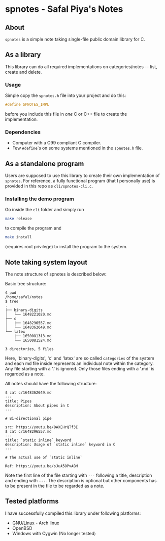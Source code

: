 # spnotes - Safal Piya's Notes

## About

`spnotes` is a simple note taking single-file public domain library for C.

## As a library

This library can do all required implementations on categories/notes -- list,
create and delete.

### Usage

Simple copy the `spnotes.h` file into your project and do this:

```c
#define SPNOTES_IMPL
```
before you include this file in *one* C or C++ file to create the
implementation.

### Dependencies

- Computer with a C99 compliant C compiler.
- Few `#define`'s on some systems mentioned in the `spnotes.h` file.

## As a standalone program

Users are supposed to use this library to create their own implementation of
`spnotes`. For reference, a fully functional program (that I personally use) is
provided in this repo as `cli/spnotes-cli.c`.

### Installing the demo program

Go inside the `cli` folder and simply run

```sh
make release
```
to compile the program and

```sh
make install
```
(requires root privilege) to install the program to the system.

## Note taking system layout

The note structure of spnotes is described below:

Basic tree structure:

```
$ pwd
/home/safal/notes
$ tree
.
├── binary-digits
│   └── 1648221020.md
├── c
│   ├── 1648296557.md
│   └── 1648362649.md
└── latex
    ├── 1650081313.md
    └── 1650081524.md

3 directories, 5 files
```

Here, 'binary-digits', 'c' and 'latex' are so called `categories` of the system
and each md file inside represents an individual note within the category. Any
file starting with a '.' is ignored. Only those files ending with a '.md' is
regarded as a note.

All notes should have the following structure:

```
$ cat c/1648362649.md
---
title: Pipes
description: About pipes in C
---

# Bi-directional pipe

src: https://youtu.be/8AXEHrQTf3I
$ cat c/1648296557.md
---
title: `static inline` keyword
description: Usage of `static inline` keyword in C
---

# The actual use of `static inline`

Ref: https://youtu.be/sJuA5OPvABM
```

Note the first line of the file starting with `---` following a title,
description and ending with `---`. The description is optional but other
components has to be present in the file to be regarded as a note.

## Tested platforms

I have successfully compiled this library under following platforms:

- GNU/Linux - Arch linux
- OpenBSD
- Windows with Cygwin (No longer tested)
